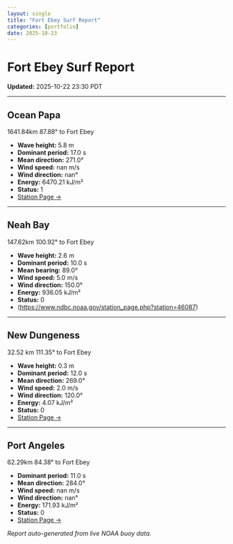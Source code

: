 ```yaml
---
layout: single
title: "Fort Ebey Surf Report"
categories: [portfolio]
date: 2025-10-23
---
```


# Fort Ebey Surf Report
**Updated:** 2025-10-22 23:30 PDT

---

## Ocean Papa 
1641.84km 87.88° to Fort Ebey
- **Wave height:** 5.8 m  
- **Dominant period:** 17.0 s  
- **Mean direction:** 271.0°  
- **Wind speed:** nan m/s  
- **Wind direction:** nan°  
- **Energy:** 6470.21 kJ/m²  
- **Status:** 1  
- [Station Page →](https://www.ndbc.noaa.gov/station_page.php?station=46246)

---

## Neah Bay 
147.62km 100.92° to Fort Ebey

- **Wave height:** 2.6 m  
- **Dominant period:** 10.0 s  
- **Mean bearing:** 89.0°  
- **Wind speed:** 5.0 m/s  
- **Wind direction:** 150.0°  
- **Energy:** 936.05 kJ/m²  
- **Status:** 0  
- (https://www.ndbc.noaa.gov/station_page.php?station=46087)

---

## New Dungeness 
32.52 km 111.35° to Fort Ebey 

- **Wave height:** 0.3 m  
- **Dominant period:** 12.0 s  
- **Mean direction:** 269.0°  
- **Wind speed:** 2.0 m/s  
- **Wind direction:** 120.0°  
- **Energy:** 4.07 kJ/m²  
- **Status:** 0  
- [Station Page →](https://www.ndbc.noaa.gov/station_page.php?station=46088)

---

## Port Angeles 
62.29km 84.38° to Fort Ebey 
- **Dominant period:** 11.0 s  
- **Mean direction:** 284.0°  
- **Wind speed:** nan m/s  
- **Wind direction:** nan°  
- **Energy:** 171.93 kJ/m²  
- **Status:** 0  
- [Station Page →](https://www.ndbc.noaa.gov/station_page.php?station=46267)

*Report auto-generated from live NOAA buoy data.*
